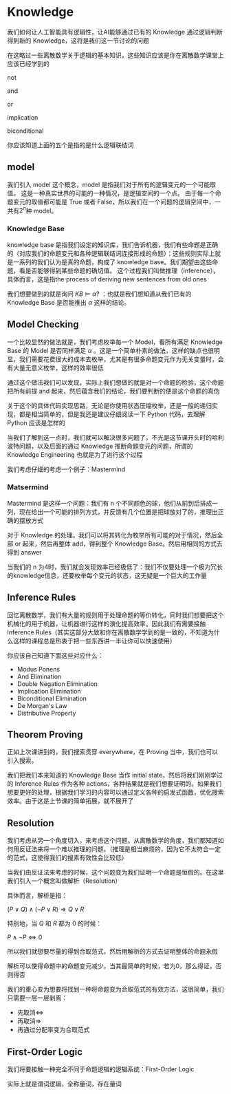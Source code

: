 # Knowledge 

我们如何让人工智能具有逻辑性，让AI能够通过已有的 Knowledge 通过逻辑判断得到新的 Knowledge，这将是我们这一节讨论的问题

在这略过一些离散数学关于逻辑的基本知识，这些知识应该是你在离散数学课堂上应该已经学到的

not

and

or

implication

biconditional

你应该知道上面的五个是指的是什么逻辑联结词

 ## model

我们引入 model 这个概念，model 是指我们对于所有的逻辑变元的一个可能取值。 这是一种真实世界的可能的一种情况，是逻辑空间的一个点。 由于每一个命题变元的取值都可能是 True 或者 False，所以我们在一个问题的逻辑空间中，一共有$2^n$种 model。

### Knowledge Base

knowledge base 是指我们设定的知识库，我们告诉机器，我们有些命题是正确的（对应我们的命题变元和各种逻辑联结词连接形成的命题）：这些规则实际上就是一系列的我们认为是真的命题，构成了 knowledge base。我们期望由这些命题，看是否能够得到某些命题的确切值。 这个过程我们叫做推理（inference），具体而言，这是指the process of  deriving new sentences from old ones

我们想要做到的就是询问 $KB \vDash \alpha ?$ ：也就是我们想知道从我们已有的 Knowledge Base 是否能推出 $\alpha$  这样的结论。

## Model Checking

一个比较显然的做法就是，我们考虑枚举每一个 Model，看所有满足 Knowledge Base 的 Model 是否同样满足 $\alpha$ 。这是一个简单朴素的做法，这样的缺点也很明显，我们需要花费很大的成本去枚举，尤其是有很多命题变元作为无关变量时，会有大量无意义枚举，这样的效率很低

通过这个做法我们可以发现，实际上我们想做的就是对一个命题的检验，这个命题把所有前提 and 起来，然后蕴含我们的结论，我们要判断的便是这个命题的真伪

关于这个的具体代码实现思路，无论是你使用状态压缩枚举，还是一般的递归实现，都是相当简单的，但是我还是建议仔细阅读一下 Python 代码，去理解 Python 应该是怎样的

当我们了解到这一点时，我们就可以解决很多问题了，不光是这节课开头时的哈利波特问题，以及后面的通过 Knowledge 推断命题变元的问题，所谓的Knowledge Engineering 也就是为了进行这个过程

我们考虑仔细的考虑一个例子：Mastermind

### Matsermind

Mastermind 是这样一个问题：我们有 n 个不同颜色的球，他们从前到后排成一列，现在给出一个可能的排列方式，并反馈有几个位置是把球放对了的，推理出正确的摆放方式

对于 Knowledge 的处理，我们可以将其转化为枚举所有可能的对于情况，然后全部 or 起来，然后再整体 add，得到整个 Knowledge Base。然后用相同的方式去得到 answer

当我们的 n 为4时，我们就会发现效率已经极低了：我们不仅要处理一个极为冗长的knowledge信息，还要枚举每个变元的状态，这无疑是一个巨大的工作量

 ## Inference Rules

回忆离散数学，我们有大量的规则用于处理命题的等价转化，同时我们想要把这个机械化的用于机器，让机器进行这样的演化提高效率。因此我们有需要接触 Inference Rules（其实这部分大致和你在离散数学学到的是一致的，不知道为什么这样的课程总是热衷于把一些东西讲一半让你可以快速使用）

你应该自己知道下面这些对应什么：

* Modus Ponens
* And Elimination
* Double Negation Elimination
* Implication Elimination
* Biconditional Elimination
* De Morgan's Law
* Distributive Property

## Theorem Proving

正如上次课讲到的，我们搜索贯穿 everywhere，在 Proving 当中，我们也可以引入搜索。

我们把我们本来知道的 Knowledge Base 当作 initial state，然后将我们刚刚学过的 Inference Rules 作为各种 actions，各种结果就是我们想要证明的。如果我们想要更好的处理，根据我们学习的内容可以通过定义各种的启发式函数，优化搜索效率。由于这是上节课的简单拓展，就不展开了

## Resolution

我们考虑从另一个角度切入，来考虑这个问题。从离散数学的角度，我们都知道如何用反证法来将一个难以推理的问题。（推理是相当麻烦的，因为它不太符合一定的范式，这使得我们的搜素有效性会比较低）

当我们由反证法来考虑的时候，这个问题变为我们证明一个命题是恒假的。在这里我们引入一个概念叫做解析（Resolution）

具体而言，解析是指：

$(P \lor Q) \land (\lnot P \lor R) \Rightarrow Q \lor R$

特别地，当 $Q$ 和 $R$ 都为 $0$ 的时候：

$P \land \lnot P \Leftrightarrow 0$

所以我们就想要尽量的得到合取范式，然后用解析的方式去证明整体的命题永假

解析可以使得命题中的命题变元减少，当其最简单的时候，若为0，那么得证，否则得否

我们的重心变为想要将找到一种将命题变为合取范式的有效方法，这很简单，我们只需要一层一层剥离：

* 先取消$\Leftrightarrow$
* 再取消$\Rightarrow$
* 再通过分配率变为合取范式

## First-Order Logic

我们将要接触一种完全不同于命题逻辑的逻辑系统：First-Order Logic

实际上就是谓词逻辑，全称量词，存在量词